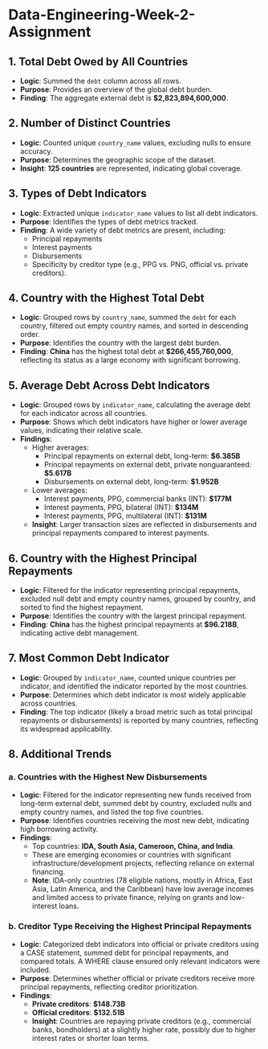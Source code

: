 # Data-Engineering-Week-2-Assignment
## 1. Total Debt Owed by All Countries
- **Logic**: Summed the `debt` column across all rows.
- **Purpose**: Provides an overview of the global debt burden.
- **Finding**: The aggregate external debt is **$2,823,894,600,000**.

## 2. Number of Distinct Countries
- **Logic**: Counted unique `country_name` values, excluding nulls to ensure accuracy.
- **Purpose**: Determines the geographic scope of the dataset.
- **Insight**: **125 countries** are represented, indicating global coverage.

## 3. Types of Debt Indicators
- **Logic**: Extracted unique `indicator_name` values to list all debt indicators.
- **Purpose**: Identifies the types of debt metrics tracked.
- **Finding**: A wide variety of debt metrics are present, including:
  - Principal repayments
  - Interest payments
  - Disbursements
  - Specificity by creditor type (e.g., PPG vs. PNG, official vs. private creditors).

## 4. Country with the Highest Total Debt
- **Logic**: Grouped rows by `country_name`, summed the `debt` for each country, filtered out empty country names, and sorted in descending order.
- **Purpose**: Identifies the country with the largest debt burden.
- **Finding**: **China** has the highest total debt at **$266,455,760,000**, reflecting its status as a large economy with significant borrowing.

## 5. Average Debt Across Debt Indicators
- **Logic**: Grouped rows by `indicator_name`, calculating the average debt for each indicator across all countries.
- **Purpose**: Shows which debt indicators have higher or lower average values, indicating their relative scale.
- **Findings**:
  - Higher averages:
    - Principal repayments on external debt, long-term: **$6.385B**
    - Principal repayments on external debt, private nonguaranteed: **$5.617B**
    - Disbursements on external debt, long-term: **$1.952B**
  - Lower averages:
    - Interest payments, PPG, commercial banks (INT): **$177M**
    - Interest payments, PPG, bilateral (INT): **$134M**
    - Interest payments, PPG, multilateral (INT): **$131M**
  - **Insight**: Larger transaction sizes are reflected in disbursements and principal repayments compared to interest payments.

## 6. Country with the Highest Principal Repayments
- **Logic**: Filtered for the indicator representing principal repayments, excluded null debt and empty country names, grouped by country, and sorted to find the highest repayment.
- **Purpose**: Identifies the country with the largest principal repayment.
- **Finding**: **China** has the highest principal repayments at **$96.218B**, indicating active debt management.

## 7. Most Common Debt Indicator
- **Logic**: Grouped by `indicator_name`, counted unique countries per indicator, and identified the indicator reported by the most countries.
- **Purpose**: Determines which debt indicator is most widely applicable across countries.
- **Finding**: The top indicator (likely a broad metric such as total principal repayments or disbursements) is reported by many countries, reflecting its widespread applicability.

## 8. Additional Trends
### a. Countries with the Highest New Disbursements
- **Logic**: Filtered for the indicator representing new funds received from long-term external debt, summed debt by country, excluded nulls and empty country names, and listed the top five countries.
- **Purpose**: Identifies countries receiving the most new debt, indicating high borrowing activity.
- **Findings**:
  - Top countries: **IDA, South Asia, Cameroon, China, and India**.
  - These are emerging economies or countries with significant infrastructure/development projects, reflecting reliance on external financing.
  - **Note**: IDA-only countries (78 eligible nations, mostly in Africa, East Asia, Latin America, and the Caribbean) have low average incomes and limited access to private finance, relying on grants and low-interest loans.

### b. Creditor Type Receiving the Highest Principal Repayments
- **Logic**: Categorized debt indicators into official or private creditors using a CASE statement, summed debt for principal repayments, and compared totals. A WHERE clause ensured only relevant indicators were included.
- **Purpose**: Determines whether official or private creditors receive more principal repayments, reflecting creditor prioritization.
- **Findings**:
  - **Private creditors**: **$148.73B**
  - **Official creditors**: **$132.51B**
  - **Insight**: Countries are repaying private creditors (e.g., commercial banks, bondholders) at a slightly higher rate, possibly due to higher interest rates or shorter loan terms.
